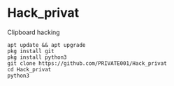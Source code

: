 # Hack_privat
Clipboard hacking
```
apt update && apt upgrade
pkg install git
pkg install python3
git clone https://github.com/PRIVATE001/Hack_privat
cd Hack_privat
python3 
